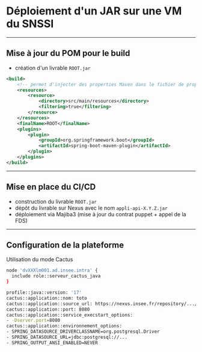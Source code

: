 # Déploiement d'un JAR sur une VM du SNSSI

----

## Mise à jour du POM pour le build

- création d'un livrable `ROOT.jar`

```xml
<build>
    <!-- permet d'injecter des properties Maven dans le fichier de properties de l'application -->
    <resources>
        <resource>
            <directory>src/main/resources</directory>
            <filtering>true</filtering>
        </resource>
    </resources>
    <finalName>ROOT</finalName>
    <plugins>
        <plugin>
            <groupId>org.springframework.boot</groupId>
            <artifactId>spring-boot-maven-plugin</artifactId>
        </plugin>
    </plugins>
</build>
```

----

## Mise en place du CI/CD

- construction du livrable `ROOT.jar`
- dépôt du livrable sur Nexus avec le nom `appli-api-X.Y.Z.jar`
- déploiement via Majiba3 (mise à jour du contrat puppet + appel de la FDS)

----

## Configuration de la plateforme

Utilisation du mode Cactus

```bash
node 'dvXXXlm001.ad.insee.intra' {
  include role::serveur_cactus_java
}
```

```bash
profile::java::version: '17'
cactus::application::nom: toto
cactus::application::source_url: https://nexus.insee.fr/repository/.../toto.1.0.0.jar
cactus::application::port: 8080
cactus::application::service_execstart_options:
- -Dserver.port=8080
cactus::application::environnement_options:
- SPRING_DATASOURCE_DRIVERCLASSNAME=org.postgresql.Driver
- SPRING_DATASOURCE_URL=jdbc:postgresql://...
- SPRING_OUTPUT_ANSI_ENABLED=NEVER
```

